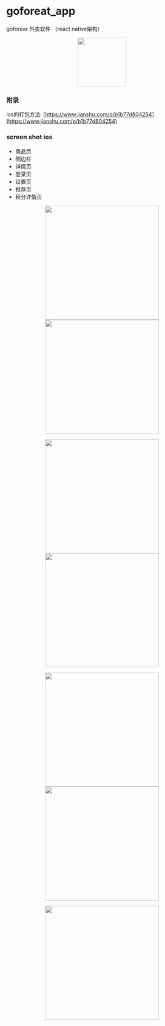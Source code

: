 # goforeat_app
goforear 外卖软件 （react native架构）
<p align="center">
  <img width="128" src="./display/emoji_app.png">
</p>

### 附录
ios的打包方法:
[https://www.jianshu.com/p/b1b77d804254](https://www.jianshu.com/p/b1b77d804254)

### screen shot ios
- 商品页
- 侧边栏
- 详情页
- 登录页
- 设置页
- 推荐页
- 积分详情页


<p align="center">
  <img src="./display/s1.png" width="300">
  <img src="./display/S2.JPEG" width="300">
</p>
<p align="center">
  <img src="./display/s3.jpeg" width="300">
  <img src="./display/s4.jpeg" width="300">
</p>
<p align="center">
  <img src="./display/s5.jpeg" width="300">
  <img src="./display/s6.jpeg" width="300">
</p>
<p align="center">
  <img src="./display/s7.jpeg" width="300">
</p>
